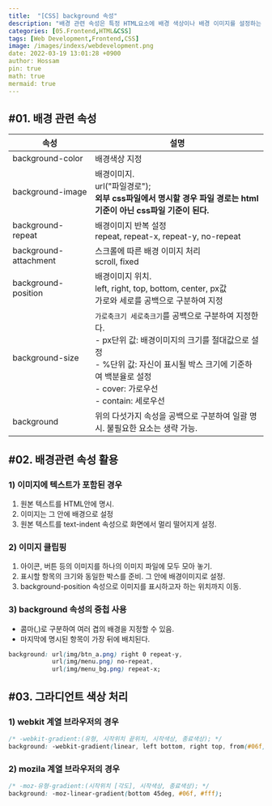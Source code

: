 ```yaml
---
title:  "[CSS] background 속성"
description: "배경 관련 속성은 특정 HTML요소에 배경 색상이나 배경 이미지를 설정하는 속성입니다. 자칫 단순해 보이는 이 기능을 잘 활용하면 웹 페이지의 로딩속도를 향상시키는데 도움이 됩니다."
categories: [05.Frontend,HTML&CSS]
tags: [Web Development,Frontend,CSS]
image: /images/indexs/webdevelopment.png
date: 2022-03-19 13:01:28 +0900
author: Hossam
pin: true
math: true
mermaid: true
---
```



## #01. 배경 관련 속성

| 속성                  | 설명                                                                                                                                                                                                                           |
| --------------------- | ------------------------------------------------------------------------------------------------------------------------------------------------------------------------------------------------------------------------------ |
| background-color      | 배경색상 지정                                                                                                                                                                                                                  |
| background-image      | 배경이미지.<br/>url("파일경로");<br/>**외부 css파일에서 명시할 경우 파일 경로는 html기준이 아닌 css파일 기준이 된다.**                                                                                                         |
| background-repeat     | 배경이미지 반복 설정<br/>repeat, repeat-x, repeat-y, no-repeat                                                                                                                                                                 |
| background-attachment | 스크롤에 따른 배경 이미지 처리<br/>scroll, fixed                                                                                                                                                                               |
| background-position   | 배경이미지 위치.<br/>left, right, top, bottom, center, px값<br/>가로와 세로를 공백으로 구분하여 지정                                                                                                                           |
| background-size       | `가로축크기 세로축크기`를 공백으로 구분하여 지정한다.<br/>- px단위 값: 배경이미지의 크기를 절대값으로 설정<br/>- %단위 값: 자신이 표시될 박스 크기에 기준하여 백분율로 설정<br/>- cover: 가로우선<br/>- contain: 세로우선<br/> |
| background            | 위의 다섯가지 속성을 공백으로 구분하여 일괄 명시. 불필요한 요소는 생략 가능.                                                                                                                                                   |


## #02. 배경관련 속성 활용

### 1) 이미지에 텍스트가 포함된 경우

1. 원본 텍스트를 HTML안에 명시.
1. 이미지는 그 안에 배경으로 설정
1. 원본 텍스트를 text-indent 속성으로 화면에서 멀리 떨어지게 설정.

### 2) 이미지 클립핑

1. 아이콘, 버튼 등의 이미지를 하나의 이미지 파일에 모두 모아 놓기.
1. 표시할 항목의 크기와 동일한 박스를 준비. 그 안에 배경이미지로 설정.
1. background-position 속성으로 이미지를 표시하고자 하는 위치까지 이동.


### 3) background 속성의 중첩 사용
- 콤마(,)로 구분하여 여러 겹의 배경을 지정할 수 있음.
- 마지막에 명시된 항목이 가장 뒤에 배치된다.

```css
background: url(img/btn_a.png) right 0 repeat-y,
            url(img/menu.png) no-repeat,
            url(img/menu_bg.png) repeat-x;
```

## #03. 그라디언트 색상 처리

### 1) webkit 계열 브라우저의 경우

```css
/* -webkit-gradient:(유형, 시작위치 끝위치, 시작색상, 종료색상); */
background: -webkit-gradient(linear, left bottom, right top, from(#06f), to(#fff));
```

### 2) mozila 계열 브라우저의 경우

```css
/* -moz-유형-gradient:(시작위치 [각도], 시작색상, 종료색상); */
background: -moz-linear-gradient(bottom 45deg, #06f, #fff);
```
